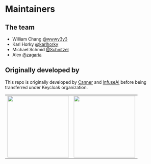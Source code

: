 # Maintainers

## The team

- William Chang [@wwwy3y3](https://github.com/wwwy3y3)
- Karl Horky [@karlhorky](https://github.com/karlhorky)
- Michael Schmid [@Schnitzel](https://github.com/Schnitzel)
- Alex [@zagaria](https://github.com/zagaria)

## Originally developed by

This repo is originally developed by [Canner](https://www.cannercms.com) and [InfuseAI](https://infuseai.io) before being transferred under Keycloak organization.

<table>
  <tbody>
    <tr>
      <td align="center" valign="middle">
        <a href="https://www.cannercms.com" target="_blank">
          <img width="200px" src="https://cdn.canner.io/images/logo/logo-word.png">
        </a>
      </td>
      <td align="center" valign="middle">
        <a href="https://infuseai.io" target="_blank">
          <img width="200px" src="https://i.imgur.com/oNdq5Qq.png">
        </a>
      </td>
    </tr>
  </tbody>
</table>
